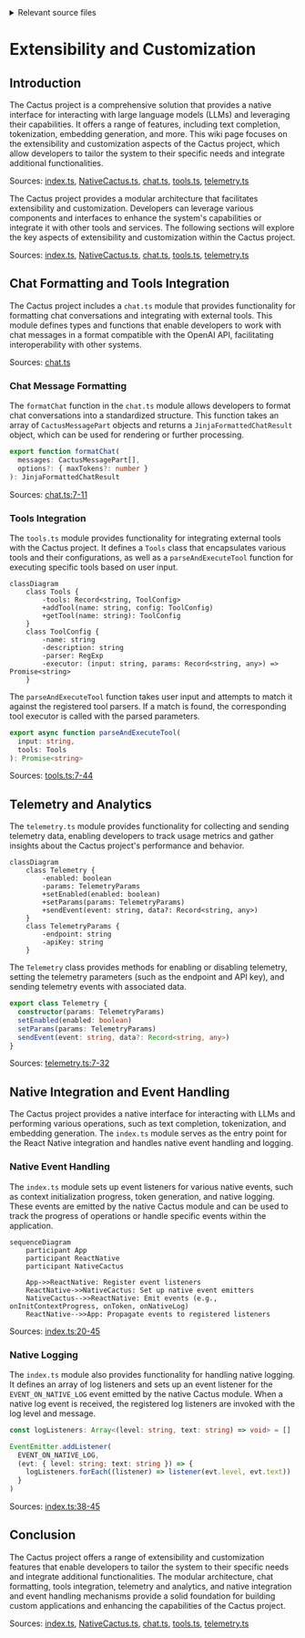 <details>
<summary>Relevant source files</summary>

The following files were used as context for generating this wiki page:

- [react-native/src/index.ts](https://github.com/agattani123/cactus/blob/main/react/src/index.ts)
- [react-native/src/NativeCactus.ts](https://github.com/agattani123/cactus/blob/main/react/src/NativeCactus.ts)
- [react-native/src/chat.ts](https://github.com/agattani123/cactus/blob/main/react/src/chat.ts)
- [react-native/src/tools.ts](https://github.com/agattani123/cactus/blob/main/react/src/tools.ts)
- [react-native/src/telemetry.ts](https://github.com/agattani123/cactus/blob/main/react/src/telemetry.ts)
</details>

# Extensibility and Customization

## Introduction

The Cactus project is a comprehensive solution that provides a native interface for interacting with large language models (LLMs) and leveraging their capabilities. It offers a range of features, including text completion, tokenization, embedding generation, and more. This wiki page focuses on the extensibility and customization aspects of the Cactus project, which allow developers to tailor the system to their specific needs and integrate additional functionalities.

Sources: [index.ts](), [NativeCactus.ts](), [chat.ts](), [tools.ts](), [telemetry.ts]()

The Cactus project provides a modular architecture that facilitates extensibility and customization. Developers can leverage various components and interfaces to enhance the system's capabilities or integrate it with other tools and services. The following sections will explore the key aspects of extensibility and customization within the Cactus project.

Sources: [index.ts](), [NativeCactus.ts](), [chat.ts](), [tools.ts](), [telemetry.ts]()

## Chat Formatting and Tools Integration

The Cactus project includes a `chat.ts` module that provides functionality for formatting chat conversations and integrating with external tools. This module defines types and functions that enable developers to work with chat messages in a format compatible with the OpenAI API, facilitating interoperability with other systems.

Sources: [chat.ts]()

### Chat Message Formatting

The `formatChat` function in the `chat.ts` module allows developers to format chat conversations into a standardized structure. This function takes an array of `CactusMessagePart` objects and returns a `JinjaFormattedChatResult` object, which can be used for rendering or further processing.

```typescript
export function formatChat(
  messages: CactusMessagePart[],
  options?: { maxTokens?: number }
): JinjaFormattedChatResult
```

Sources: [chat.ts:7-11]()

### Tools Integration

The `tools.ts` module provides functionality for integrating external tools with the Cactus project. It defines a `Tools` class that encapsulates various tools and their configurations, as well as a `parseAndExecuteTool` function for executing specific tools based on user input.

```mermaid
classDiagram
    class Tools {
        -tools: Record<string, ToolConfig>
        +addTool(name: string, config: ToolConfig)
        +getTool(name: string): ToolConfig
    }
    class ToolConfig {
        -name: string
        -description: string
        -parser: RegExp
        -executor: (input: string, params: Record<string, any>) => Promise<string>
    }
```

The `parseAndExecuteTool` function takes user input and attempts to match it against the registered tool parsers. If a match is found, the corresponding tool executor is called with the parsed parameters.

```typescript
export async function parseAndExecuteTool(
  input: string,
  tools: Tools
): Promise<string>
```

Sources: [tools.ts:7-44]()

## Telemetry and Analytics

The `telemetry.ts` module provides functionality for collecting and sending telemetry data, enabling developers to track usage metrics and gather insights about the Cactus project's performance and behavior.

```mermaid
classDiagram
    class Telemetry {
        -enabled: boolean
        -params: TelemetryParams
        +setEnabled(enabled: boolean)
        +setParams(params: TelemetryParams)
        +sendEvent(event: string, data?: Record<string, any>)
    }
    class TelemetryParams {
        -endpoint: string
        -apiKey: string
    }
```

The `Telemetry` class provides methods for enabling or disabling telemetry, setting the telemetry parameters (such as the endpoint and API key), and sending telemetry events with associated data.

```typescript
export class Telemetry {
  constructor(params: TelemetryParams)
  setEnabled(enabled: boolean)
  setParams(params: TelemetryParams)
  sendEvent(event: string, data?: Record<string, any>)
}
```

Sources: [telemetry.ts:7-32]()

## Native Integration and Event Handling

The Cactus project provides a native interface for interacting with LLMs and performing various operations, such as text completion, tokenization, and embedding generation. The `index.ts` module serves as the entry point for the React Native integration and handles native event handling and logging.

### Native Event Handling

The `index.ts` module sets up event listeners for various native events, such as context initialization progress, token generation, and native logging. These events are emitted by the native Cactus module and can be used to track the progress of operations or handle specific events within the application.

```mermaid
sequenceDiagram
    participant App
    participant ReactNative
    participant NativeCactus

    App->>ReactNative: Register event listeners
    ReactNative->>NativeCactus: Set up native event emitters
    NativeCactus-->>ReactNative: Emit events (e.g., onInitContextProgress, onToken, onNativeLog)
    ReactNative-->>App: Propagate events to registered listeners
```

Sources: [index.ts:20-45]()

### Native Logging

The `index.ts` module also provides functionality for handling native logging. It defines an array of log listeners and sets up an event listener for the `EVENT_ON_NATIVE_LOG` event emitted by the native Cactus module. When a native log event is received, the registered log listeners are invoked with the log level and message.

```typescript
const logListeners: Array<(level: string, text: string) => void> = []

EventEmitter.addListener(
  EVENT_ON_NATIVE_LOG,
  (evt: { level: string; text: string }) => {
    logListeners.forEach((listener) => listener(evt.level, evt.text))
  }
)
```

Sources: [index.ts:38-45]()

## Conclusion

The Cactus project offers a range of extensibility and customization features that enable developers to tailor the system to their specific needs and integrate additional functionalities. The modular architecture, chat formatting, tools integration, telemetry and analytics, and native integration and event handling mechanisms provide a solid foundation for building custom applications and enhancing the capabilities of the Cactus project.

Sources: [index.ts](), [NativeCactus.ts](), [chat.ts](), [tools.ts](), [telemetry.ts]()